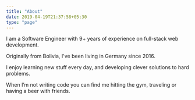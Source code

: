 ```yaml
---
title: "About"
date: 2019-04-19T21:37:58+05:30
type: "page"
---
```


I am a Software Engineer with 9+ years of experience on full-stack web development.

Originally from Bolivia, I've been living in Germany since 2016.

I enjoy learning new stuff every day, and developing clever solutions to hard problems.

When I’m not writing code you can find me hitting the gym, traveling or having a beer with friends.
